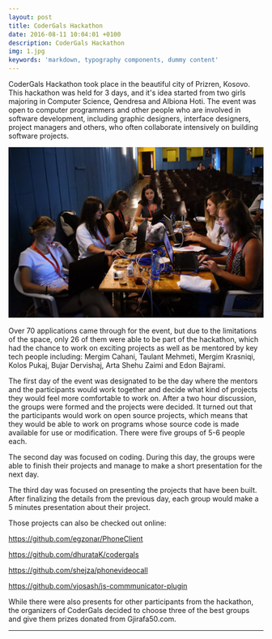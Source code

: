 ```yaml
---
layout: post
title: CoderGals Hackathon
date: 2016-08-11 10:04:01 +0100
description: CoderGals Hackathon
img: 1.jpg
keywords: 'markdown, typography components, dummy content'
---
```


CoderGals Hackathon took place in the beautiful city of Prizren, Kosovo. 
This hackathon was held for 3 days, and it's idea  started from two girls majoring in Computer Science, Qendresa and Albiona Hoti. 
The event was open to computer programmers and other people who are involved in software development, including graphic designers, interface designers, project managers and others, who often collaborate intensively on building software projects.


![GitHub Logo](/assets/img/2.jpg)
        
      
      
Over 70 applications came through for the event, but due to the limitations of the space, only 26 of them were able to be part of the hackathon, which had the chance to work on exciting projects as well as be mentored by key tech people including: Mergim Cahani, Taulant Mehmeti, Mergim Krasniqi, Kolos Pukaj, Bujar Dervishaj, Arta Shehu Zaimi and Edon Bajrami.

The first day of the event was designated to be the day where the mentors and the participants would work together and decide what kind of projects they would feel more comfortable to work on. After a two hour discussion, the groups were formed and the projects were decided. It turned out that the participants would work on open source projects, which means that they would be able to work on programs whose source code is made available for use or modification. There were five groups of 5-6 people each.

The second day was focused on coding. During this day, the groups were able to finish their projects and manage to make a short presentation for the next day.

The third day was focused on presenting the projects that have been built. After finalizing the details from the previous day, each group would make a 5 minutes presentation about their project. 

Those projects can also be checked out online:

https://github.com/egzonar/PhoneClient

https://github.com/dhurataK/codergals

https://github.com/shejza/phonevideocall

https://github.com/vjosash/js-commmunicator-plugin

While there were also presents for other participants from the hackathon, the organizers of CoderGals decided to choose three of the best groups and give them prizes donated from Gjirafa50.com.      





-------------------------------------------------------------------------------------------------------------------
